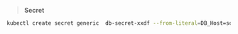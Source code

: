 > **Secret**
```bash
kubectl create secret generic  db-secret-xxdf --from-literal=DB_Host=sql01     --from-literal=DB_Password=password123

```


```YAML
```

```YAML
```

```text
```
